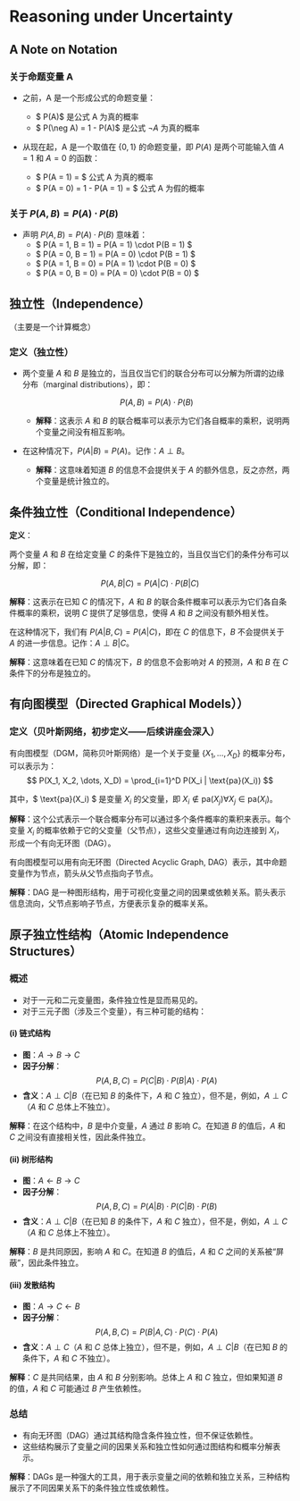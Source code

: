 # Reasoning under Uncertainty

## A Note on Notation

### 关于命题变量 A

- 之前，A 是一个形成公式的命题变量：

  - $ P(A)$ 是公式 A 为真的概率
  - $ P(\neg A) = 1 - P(A)$ 是公式 $\neg A$ 为真的概率
- 从现在起，A 是一个取值在 $\{0, 1\}$ 的命题变量，即 $P(A)$ 是两个可能输入值 $A = 1$ 和 $A = 0$ 的函数：

  - $ P(A = 1) = $ 公式 A 为真的概率
  - $ P(A = 0) = 1 - P(A = 1) = $ 公式 A 为假的概率

### 关于 $P(A, B) = P(A) \cdot P(B)$

- 声明 $P(A, B) = P(A) \cdot P(B)$ 意味着：
  - $ P(A = 1, B = 1) = P(A = 1) \cdot P(B = 1) $
  - $ P(A = 0, B = 1) = P(A = 0) \cdot P(B = 1) $
  - $ P(A = 1, B = 0) = P(A = 1) \cdot P(B = 0) $
  - $ P(A = 0, B = 0) = P(A = 0) \cdot P(B = 0) $

## 独立性（Independence）

（主要是一个计算概念）

### 定义（独立性）

- 两个变量 $A$ 和 $B$ 是独立的，当且仅当它们的联合分布可以分解为所谓的边缘分布（marginal distributions），即：

  $$
  P(A, B) = P(A) \cdot P(B)
  $$

  - **解释**：这表示 $A$ 和 $B$ 的联合概率可以表示为它们各自概率的乘积，说明两个变量之间没有相互影响。
- 在这种情况下，$P(A|B) = P(A)$。记作：$A \perp B$。

  - **解释**：这意味着知道 $B$ 的信息不会提供关于 $A$ 的额外信息，反之亦然，两个变量是统计独立的。

## 条件独立性（Conditional Independence）

**定义**：

两个变量 $A$ 和 $B$ 在给定变量 $C$ 的条件下是独立的，当且仅当它们的条件分布可以分解，即：

$$
P(A, B|C) = P(A|C) \cdot P(B|C)
$$

**解释**：这表示在已知 $C$ 的情况下，$A$ 和 $B$ 的联合条件概率可以表示为它们各自条件概率的乘积，说明 $C$ 提供了足够信息，使得 $A$ 和 $B$ 之间没有额外相关性。

在这种情况下，我们有 $P(A|B, C) = P(A|C)$，即在 $C$ 的信息下，$B$ 不会提供关于 $A$ 的进一步信息。记作：$A \perp B | C$。

**解释**：这意味着在已知 $C$ 的情况下，$B$ 的信息不会影响对 $A$ 的预测，$A$ 和 $B$ 在 $C$ 条件下的分布是独立的。

## 有向图模型（Directed Graphical Models））

### 定义（贝叶斯网络，初步定义——后续讲座会深入）

有向图模型（DGM，简称贝叶斯网络）是一个关于变量 $\{X_1, \dots, X_D\}$ 的概率分布，可以表示为：
$$
P(X_1, X_2, \dots, X_D) = \prod_{i=1}^D P(X_i | \text{pa}(X_i))
$$

其中，$ \text{pa}(X_i) $ 是变量 $X_i$ 的父变量，即 $X_i \notin \text{pa}(X_j) \forall X_j \in \text{pa}(X_i)$。

**解释**：这个公式表示一个联合概率分布可以通过多个条件概率的乘积来表示。每个变量 $X_i$ 的概率依赖于它的父变量（父节点），这些父变量通过有向边连接到 $X_i$，形成一个有向无环图（DAG）。

有向图模型可以用有向无环图（Directed Acyclic Graph, DAG）表示，其中命题变量作为节点，箭头从父节点指向子节点。

**解释**：DAG 是一种图形结构，用于可视化变量之间的因果或依赖关系。箭头表示信息流向，父节点影响子节点，方便表示复杂的概率关系。

## 原子独立性结构（Atomic Independence Structures）

### 概述

- 对于一元和二元变量图，条件独立性是显而易见的。
- 对于三元子图（涉及三个变量），有三种可能的结构：

#### (i) 链式结构

- **图**：$A \rightarrow B \rightarrow C$
- **因子分解**：
  $$ P(A, B, C) = P(C | B) \cdot P(B | A) \cdot P(A) $$
- **含义**：$A \perp C | B$（在已知 $B$ 的条件下，$A$ 和 $C$ 独立），但不是，例如，$A \perp C$（$A$ 和 $C$ 总体上不独立）。

**解释**：在这个结构中，$B$ 是中介变量，$A$ 通过 $B$ 影响 $C$。在知道 $B$ 的值后，$A$ 和 $C$ 之间没有直接相关性，因此条件独立。

#### (ii) 树形结构

- **图**：$A \leftarrow B \rightarrow C$
- **因子分解**：
  $$ P(A, B, C) = P(A | B) \cdot P(C | B) \cdot P(B) $$
- **含义**：$A \perp C | B$（在已知 $B$ 的条件下，$A$ 和 $C$ 独立），但不是，例如，$A \perp C$（$A$ 和 $C$ 总体上不独立）。

**解释**：$B$ 是共同原因，影响 $A$ 和 $C$。在知道 $B$ 的值后，$A$ 和 $C$ 之间的关系被“屏蔽”，因此条件独立。

#### (iii) 发散结构

- **图**：$A \rightarrow C \leftarrow B$
- **因子分解**：
  $$ P(A, B, C) = P(B | A, C) \cdot P(C) \cdot P(A) $$
- **含义**：$A \perp C$（$A$ 和 $C$ 总体上独立），但不是，例如，$A \perp C | B$（在已知 $B$ 的条件下，$A$ 和 $C$ 不独立）。

**解释**：$C$ 是共同结果，由 $A$ 和 $B$ 分别影响。总体上 $A$ 和 $C$ 独立，但如果知道 $B$ 的值，$A$ 和 $C$ 可能通过 $B$ 产生依赖性。

### 总结

- 有向无环图（DAG）通过其结构隐含条件独立性，但不保证依赖性。
- 这些结构展示了变量之间的因果关系和独立性如何通过图结构和概率分解表示。

**解释**：DAGs 是一种强大的工具，用于表示变量之间的依赖和独立关系，三种结构展示了不同因果关系下的条件独立性或依赖性。